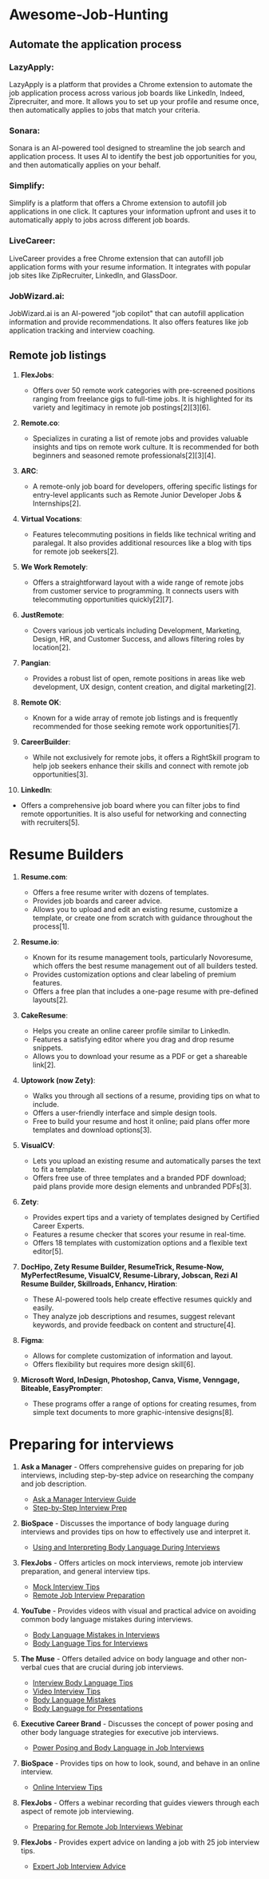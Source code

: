 # Awesome-Job-Hunting

## Automate the application process

### LazyApply:
LazyApply is a platform that provides a Chrome extension to automate the job application process across various job boards like LinkedIn, Indeed, Ziprecruiter, and more.
It allows you to set up your profile and resume once, then automatically applies to jobs that match your criteria.

### Sonara:
Sonara is an AI-powered tool designed to streamline the job search and application process.
It uses AI to identify the best job opportunities for you, and then automatically applies on your behalf.

### Simplify:
Simplify is a platform that offers a Chrome extension to autofill job applications in one click.
It captures your information upfront and uses it to automatically apply to jobs across different job boards.

### LiveCareer:
LiveCareer provides a free Chrome extension that can autofill job application forms with your resume information.
It integrates with popular job sites like ZipRecruiter, LinkedIn, and GlassDoor.

### JobWizard.ai:
JobWizard.ai is an AI-powered "job copilot" that can autofill application information and provide recommendations.
It also offers features like job application tracking and interview coaching.

## Remote job listings

1. **FlexJobs**:
   - Offers over 50 remote work categories with pre-screened positions ranging from freelance gigs to full-time jobs. It is highlighted for its variety and legitimacy in remote job postings[2][3][6].

2. **Remote.co**:
   - Specializes in curating a list of remote jobs and provides valuable insights and tips on remote work culture. It is recommended for both beginners and seasoned remote professionals[2][3][4].

3. **ARC**:
   - A remote-only job board for developers, offering specific listings for entry-level applicants such as Remote Junior Developer Jobs & Internships[2].

4. **Virtual Vocations**:
   - Features telecommuting positions in fields like technical writing and paralegal. It also provides additional resources like a blog with tips for remote job seekers[2].

5. **We Work Remotely**:
   - Offers a straightforward layout with a wide range of remote jobs from customer service to programming. It connects users with telecommuting opportunities quickly[2][7].

6. **JustRemote**:
   - Covers various job verticals including Development, Marketing, Design, HR, and Customer Success, and allows filtering roles by location[2].

7. **Pangian**:
   - Provides a robust list of open, remote positions in areas like web development, UX design, content creation, and digital marketing[2].

8. **Remote OK**:
   - Known for a wide array of remote job listings and is frequently recommended for those seeking remote work opportunities[7].

9. **CareerBuilder**:
   - While not exclusively for remote jobs, it offers a RightSkill program to help job seekers enhance their skills and connect with remote job opportunities[3].

10. **LinkedIn**:
   - Offers a comprehensive job board where you can filter jobs to find remote opportunities. It is also useful for networking and connecting with recruiters[5].

# Resume Builders

1. **Resume.com**:
   - Offers a free resume writer with dozens of templates.
   - Provides job boards and career advice.
   - Allows you to upload and edit an existing resume, customize a template, or create one from scratch with guidance throughout the process[1].

2. **Resume.io**:
   - Known for its resume management tools, particularly Novoresume, which offers the best resume management out of all builders tested.
   - Provides customization options and clear labeling of premium features.
   - Offers a free plan that includes a one-page resume with pre-defined layouts[2].

3. **CakeResume**:
   - Helps you create an online career profile similar to LinkedIn.
   - Features a satisfying editor where you drag and drop resume snippets.
   - Allows you to download your resume as a PDF or get a shareable link[2].

4. **Uptowork (now Zety)**:
   - Walks you through all sections of a resume, providing tips on what to include.
   - Offers a user-friendly interface and simple design tools.
   - Free to build your resume and host it online; paid plans offer more templates and download options[3].

5. **VisualCV**:
   - Lets you upload an existing resume and automatically parses the text to fit a template.
   - Offers free use of three templates and a branded PDF download; paid plans provide more design elements and unbranded PDFs[3].

6. **Zety**:
   - Provides expert tips and a variety of templates designed by Certified Career Experts.
   - Features a resume checker that scores your resume in real-time.
   - Offers 18 templates with customization options and a flexible text editor[5].

7. **DocHipo, Zety Resume Builder, ResumeTrick, Resume-Now, MyPerfectResume, VisualCV, Resume-Library, Jobscan, Rezi AI Resume Builder, Skillroads, Enhancv, Hiration**:
   - These AI-powered tools help create effective resumes quickly and easily.
   - They analyze job descriptions and resumes, suggest relevant keywords, and provide feedback on content and structure[4].

8. **Figma**:
   - Allows for complete customization of information and layout.
   - Offers flexibility but requires more design skill[6].

9. **Microsoft Word, InDesign, Photoshop, Canva, Visme, Venngage, Biteable, EasyPrompter**:
   - These programs offer a range of options for creating resumes, from simple text documents to more graphic-intensive designs[8].
  
# Preparing for interviews

1. **Ask a Manager** - Offers comprehensive guides on preparing for job interviews, including step-by-step advice on researching the company and job description.
   - [Ask a Manager Interview Guide](https://www.askamanager.org/how-to-guide)
   - [Step-by-Step Interview Prep](https://www.askamanager.org/2018/09/15838.html)

2. **BioSpace** - Discusses the importance of body language during interviews and provides tips on how to effectively use and interpret it.
   - [Using and Interpreting Body Language During Interviews](https://www.biospace.com/article/using-and-interpreting-body-language-during-an-interview/)

3. **FlexJobs** - Offers articles on mock interviews, remote job interview preparation, and general interview tips.
   - [Mock Interview Tips](https://www.flexjobs.com/blog/post/use-a-mock-interview-to-boost-your-job-search/)
   - [Remote Job Interview Preparation](https://www.flexjobs.com/blog/post/tips-preparing-for-your-remote-job-interview-v2/)

4. **YouTube** - Provides videos with visual and practical advice on avoiding common body language mistakes during interviews.
   - [Body Language Mistakes in Interviews](https://www.youtube.com/watch?v=I7rj0kwrId0)
   - [Body Language Tips for Interviews](https://www.youtube.com/watch?v=9Fb4viTSXtI)

5. **The Muse** - Offers detailed advice on body language and other non-verbal cues that are crucial during job interviews.
   - [Interview Body Language Tips](https://www.themuse.com/advice/interview-body-language-tips)
   - [Video Interview Tips](https://www.themuse.com/advice/video-interview-tips)
   - [Body Language Mistakes](https://www.themuse.com/advice/6-body-language-mistakes-you-dont-know-youre-making)
   - [Body Language for Presentations](https://www.themuse.com/advice/10-body-language-secret-weapons-for-your-next-presentation)

6. **Executive Career Brand** - Discusses the concept of power posing and other body language strategies for executive job interviews.
   - [Power Posing and Body Language in Job Interviews](https://executivecareerbrand.com/power-pose-to-ace-executive-job-interviews/)

7. **BioSpace** - Provides tips on how to look, sound, and behave in an online interview.
   - [Online Interview Tips](https://www.biospace.com/article/how-to-look-sound-and-behave-in-an-online-interview/)

8. **FlexJobs** - Offers a webinar recording that guides viewers through each aspect of remote job interviewing.
   - [Preparing for Remote Job Interviews Webinar](https://www.flexjobs.com/blog/post/webinar-recording-preparing-for-remote-job-interviews/)

9. **FlexJobs** - Provides expert advice on landing a job with 25 job interview tips.
   - [Expert Job Interview Advice](https://www.flexjobs.com/blog/post/job-interview-advice-you-may-not-have-heard-before/)
